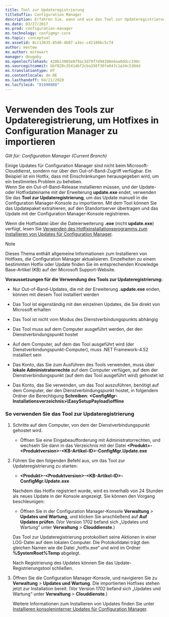 ```yaml
---
title: Tool zur Updateregistrierung
titleSuffix: Configuration Manager
description: Erfahren Sie, wann und wie das Tool zur Updateregistrierung zum manuellen Importieren eines Updates in Configuration Manager verwendet wird.
ms.date: 03/27/2017
ms.prod: configuration-manager
ms.technology: configmgr-core
ms.topic: conceptual
ms.assetid: 8cc13635-85d6-4b07-a3ec-c42188bc5c74
author: mestew
ms.author: mstewart
manager: dougeby
ms.openlocfilehash: 420b13005e8f9ac3d79f7d94398e6aa0ddcc190c
ms.sourcegitcommit: bbf820c35414bf2cba356f30fe047c1a34c5384d
ms.translationtype: HT
ms.contentlocale: de-DE
ms.lasthandoff: 04/21/2020
ms.locfileid: "81690888"
---
```

# <a name="use-the-update-registration-tool-to-import-hotfixes-to-configuration-manager"></a>Verwenden des Tools zur Updateregistrierung, um Hotfixes in Configuration Manager zu importieren

*Gilt für: Configuration Manager (Current Branch)*

Einige Updates für Configuration Manager sind nicht beim Microsoft-Clouddienst, sondern nur über den Out-of-Band-Zugriff verfügbar. Ein Beispiel ist ein Hotfix, dass mit Einschränkungen herausgegeben wird, um ein bestimmtes Problem zu beheben.   
Wenn Sie ein Out-of-Band-Release installieren müssen, und der Update- oder Hotfixdateiname mit der Erweiterung **update.exe** endet, verwenden Sie das **Tool zur Updateregistrierung**, um das Update manuell in die Configuration Manager-Konsole zu importieren. Mit dem Tool können Sie das Updatepaket extrahieren, auf den Standortserver übertragen und das Update mit der Configuration Manager-Konsole registrieren.  

 Wenn die Hotfixdatei über die Dateierweiterung **.exe** (nicht **update.exe**) verfügt, lesen Sie [Verwenden des Hotfixinstallationsprogramms zum Installieren von Updates für Configuration Manager](../../../core/servers/manage/use-the-hotfix-installer-to-install-updates.md).  

> [!NOTE]  
>  Dieses Thema enthält allgemeine Informationen zum Installieren von Hotfixes, die Configuration Manager aktualisieren. Einzelheiten zu einem bestimmten Hotfix oder Update finden Sie im entsprechenden Knowledge Base-Artikel (KB) auf der Microsoft Support-Website.  

 **Voraussetzungen für die Verwendung des Tools zur Updateregistrierung:**  

-   Nur Out-of-Band-Updates, die mit der Erweiterung **.update.exe** enden, können mit diesem Tool installiert werden  

-   Das Tool ist eigenständig mit den einzelnen Updates, die Sie direkt von Microsoft erhalten  

-   Das Tool ist nicht vom Modus des Dienstverbindungspunkts abhängig  

-   Das Tool muss auf dem Computer ausgeführt werden, der den Dienstverbindungspunkt hostet  

-   Auf dem Computer, auf dem das Tool ausgeführt wird (der Dienstverbindungspunkt-Computer), muss .NET Framework-4.52 installiert sein  

-   Das Konto, das Sie zum Ausführen des Tools verwenden, muss über **lokale Administratorrechte** auf dem Computer verfügen, auf dem der Dienstverbindungspunkt (auf dem das Tool ausgeführt wird) gehostet ist  

-   Das Konto, das Sie verwenden, um das Tool auszuführen, benötigt auf dem Computer, der den Dienstverbindungspunkt hostet, in folgendem Ordner die Berechtigung **Schreiben**:  **&lt;ConfigMgr-Installationsverzeichnis\>\EasySetupPayload\offline**  

### <a name="to-use-the-update-registration-tool"></a>So verwenden Sie das Tool zur Updateregistrierung  

1. Schritte auf dem Computer, von dem der Dienstverbindungspunkt gehostet wird.  

   -   Öffnen Sie eine Eingabeaufforderung mit Administratorrechten, und wechseln Sie dann in das Verzeichnis mit der Datei **&lt;Produkt\>-&lt;Produktversion\>-&lt;KB-Artikel-ID\>-ConfigMgr.Update.exe**  

2. Führen Sie den folgenden Befehl aus, um das Tool zur Updateregistrierung zu starten:  

   -   **&lt;Produkt\>-&lt;Produktversion\>-&lt;KB-Artikel-ID\>-ConfigMgr.Update.exe**  

   Nachdem das Hotfix registriert wurde, wird es innerhalb von 24 Stunden als neues Update in der Konsole angezeigt.  Sie können den Vorgang beschleunigen:

   - Öffnen Sie in der Configuration Manager-Konsole **Verwaltung** > **Updates und Wartung**, und klicken Sie anschließend auf **Auf Updates prüfen**. (Vor Version 1702 befand sich „Updates und Wartung“ unter **Verwaltung** > **Clouddienste**.) 

   Das Tool zur Updateregistrierung protokolliert seine Aktionen in einer LOG-Datei auf dem lokalen Computer. Die Protokolldatei trägt den gleichen Namen wie die Datei „hotfix.exe“ und wird im Ordner **%SystemRoot%Temp** abgelegt.  

    Nach Registrierung des Updates können Sie das Update-Registrierungstool schließen.  

3. Öffnen Sie die Configuration Manager-Konsole, und navigieren Sie zu **Verwaltung** > **Updates und Wartung**. Die importierten Hotfixes stehen jetzt zur Installation bereit. (Vor Version 1702 befand sich „Updates und Wartung“ unter **Verwaltung** > **Clouddienste**.)

   Weitere Informationen zum Installieren von Updates finden Sie unter [Installieren konsoleninterner Updates für Configuration Manager](../../../core/servers/manage/install-in-console-updates.md).  

